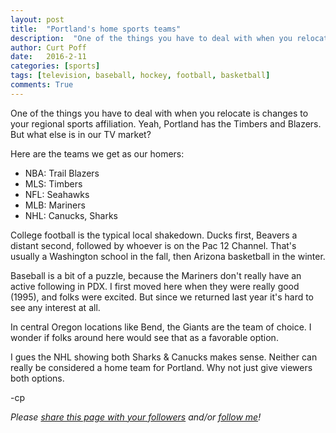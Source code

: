 ```yaml
---
layout: post
title:  "Portland's home sports teams"
description:  "One of the things you have to deal with when you relocate is changes to your regional sports affiliation. Yeah, Portland has the Timbers and Blazers. But what else is in our TV market?"
author: Curt Poff
date:   2016-2-11
categories: [sports]
tags: [television, baseball, hockey, football, basketball]
comments: True
---
```


One of the things you have to deal with when you relocate is changes to your regional sports affiliation. Yeah, Portland has the Timbers and Blazers. But what else is in our TV market?

<!--more-->

Here are the teams we get as our homers:

*   NBA: Trail Blazers
*   MLS: Timbers
*   NFL: Seahawks
*   MLB: Mariners
*   NHL: Canucks, Sharks

College football is the typical local shakedown. Ducks first, Beavers a distant second, followed by whoever is on the Pac 12 Channel. That's usually a Washington school in the fall, then Arizona basketball in the winter.

Baseball is a bit of a puzzle, because the Mariners don't really have an active following in PDX. I first moved here when they were really good (1995), and folks were excited. But since we returned last year it's hard to see any interest at all. 

In central Oregon locations like Bend, the Giants are the team of choice. I wonder if folks around here would see that as a favorable option.

I gues the NHL showing both Sharks & Canucks makes sense. Neither can really be considered a home team for Portland. Why not just give viewers both options.

-cp

*Please
<a href="https://twitter.com/intent/tweet?url={{ site.production_url }}{{ page.url }}&text={{ page.title }}&via=cpoff" 
   target="_blank">
  share this page with your followers</a> 
and/or 
<a href="https://twitter.com/cpoff">
  follow me</a>!*
